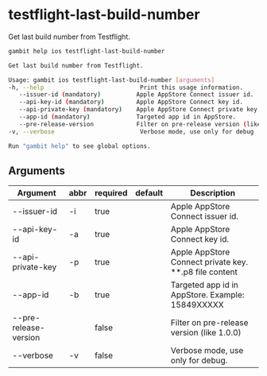 # testflight-last-build-number

Get last build number from Testflight.

```bash
gambit help ios testflight-last-build-number
```
 
 ```bash
Get last build number from Testflight.

Usage: gambit ios testflight-last-build-number [arguments]
-h, --help                           Print this usage information.
    --issuer-id (mandatory)          Apple AppStore Connect issuer id.
    --api-key-id (mandatory)         Apple AppStore Connect key id.
    --api-private-key (mandatory)    Apple AppStore Connect private key.
    --app-id (mandatory)             Targeted app id in AppStore.
    --pre-release-version            Filter on pre-release version (like 1.0.0).
-v, --verbose                        Verbose mode, use only for debug

Run "gambit help" to see global options.
```

## Arguments

| Argument | abbr | required | default |Description |
|---|---|---| --- |---|
| --issuer-id | -i | true | |Apple AppStore Connect issuer id.|
| --api-key-id | -a | true | |Apple AppStore Connect key id. |
| --api-private-key | -p | true | |Apple AppStore Connect private key. **.p8 file content |
| --app-id | -b | true |  | Targeted app id in AppStore. Example: 15849XXXXX |
| --pre-release-version | | false | | Filter on pre-release version (like 1.0.0)|
| --verbose | -v | false | | Verbose mode, use only for debug.|